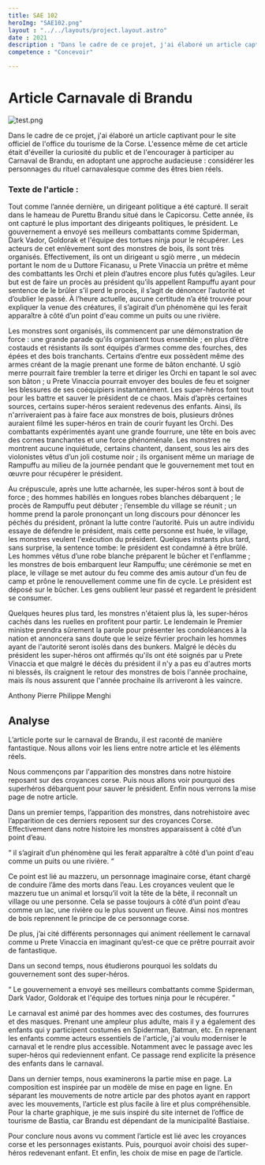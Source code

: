 ```yaml
---
title: SAE 102
heroImg: "SAE102.png"
layout : "../../layouts/project.layout.astro"
date : 2021
description : "Dans le cadre de ce projet, j'ai élaboré un article captivant pour le site officiel de l'office du tourisme de la Corse. L'essence même de cet article était d'éveiller la curiosité du public et de l'encourager à participer au Carnaval de Brandu, en adoptant une approche audacieuse : considérer les personnages du rituel carnavalesque comme des êtres bien réels."
competence : "Concevoir"

---
```


# Article Carnavale di Brandu


![test.png](/img/sae102/sae102.webp)


Dans le cadre de ce projet, j'ai élaboré un article captivant pour le site officiel de l'office du tourisme de la Corse. L'essence même de cet article était d'éveiller la curiosité du public et de l'encourager à participer au Carnaval de Brandu, en adoptant une approche audacieuse : considérer les personnages du rituel carnavalesque comme des êtres bien réels.


### Texte de l'article : 

Tout comme l’année dernière, un dirigeant politique a été capturé. Il serait dans le hameau de Purettu Brandu situé dans le Capicorsu. Cette année, ils ont capturé le plus important des dirigeants politiques, le président. Le gouvernement a envoyé ses meilleurs combattants comme Spiderman, Dark Vador, Goldorak et l'équipe des tortues ninja pour le récupérer. Les acteurs de cet enlèvement sont des monstres de bois, ils sont très organisés. Effectivement, ils ont un dirigeant u sgiò merre , un médecin portant le nom de u Duttore Ficanasu, u Prete Vinaccia un prêtre et même des combattants les Orchi et plein d’autres encore plus futés qu’agiles. Leur but est de faire un procès au président qu’ils appellent Rampuffu  ayant pour sentence de le brûler s’il perd le procès, il s’agit de dénoncer l’autorité et d’oublier le passé. À l’heure actuelle, aucune certitude n’a été trouvée pour expliquer la venue des créatures, il s’agirait d’un phénomène qui les ferait apparaître à côté d’un point d'eau comme un puits ou une rivière. 

Les monstres sont organisés, ils commencent par une démonstration de force : une grande parade qu’ils organisent tous ensemble ; en plus d’être costauds et résistants ils sont équipés d’armes comme des fourches, des épées et des bois tranchants. Certains d’entre eux possèdent même des armes créant de la magie prenant une forme de bâton enchanté. U sgiò merre pourrait faire trembler la terre et diriger les Orchi en tapant le sol avec son bâton ; u Prete Vinaccia pourrait envoyer des boules de feu et soigner les blessures de ses coéquipiers instantanément. Les super-héros font tout pour les battre et sauver le président de ce chaos. Mais d’après certaines sources, certains super-héros seraient redevenus des enfants. Ainsi, ils n'arriveraient pas à faire face aux monstres de bois, plusieurs drônes auraient filmé les super-héros en train de courir fuyant les Orchi. Des combattants expérimentés ayant une grande fourrure, une tête en bois avec des cornes tranchantes et une force phénoménale. Les monstres ne montrent aucune inquiétude, certains chantent, dansent, sous les airs des violonistes vêtus d’un joli costume noir ;  ils organisent même un mariage de Rampuffu au milieu de la journée pendant que le gouvernement met tout en œuvre pour récupérer le président.

Au crépuscule, après une lutte acharnée, les super-héros sont à bout de force ; des hommes habillés en longues robes blanches débarquent ; le procès de Rampuffu peut débuter ; l’ensemble du village se réunit ; un homme prend la parole prononçant un long discours pour dénoncer les péchés du président, prônant la lutte contre l’autorité. Puis un autre individu essaye de défendre le président, mais cette personne est huée, le village, les monstres veulent l'exécution du président. Quelques instants plus tard, sans surprise, la sentence tombe: le président est condamné à être brûlé. Les hommes vêtus d’une robe blanche préparent le bûcher et l'enflamme ; les monstres de bois embarquent leur Rampuffu; une cérémonie se met en place, le village se met autour du feu comme des amis autour d’un feu de camp et prône le renouvellement comme une fin de cycle. Le président est déposé sur le bûcher. Les gens oublient leur passé et regardent le président se consumer. 

Quelques heures plus tard, les monstres n'étaient plus là, les super-héros cachés dans les ruelles en profitent pour partir. Le lendemain le Premier ministre prendra sûrement la parole pour présenter les condoléances à la nation et annoncera sans doute que le seize février prochain les hommes ayant de l'autorité seront isolés dans des bunkers. Malgré le décès du président les super-héros ont affirmés qu'ils ont été soignés par u Prete Vinaccia et que malgré le décès du président il n'y a pas eu d'autres morts ni blessés, ils craignent le retour des monstres de bois l'année prochaine, mais ils nous assurent que l'année prochaine ils arriveront à les vaincre.


Anthony Pierre Philippe Menghi



## Analyse 

L’article porte sur le carnaval de Brandu, il est raconté de manière fantastique. Nous
allons voir les liens entre notre article et les éléments réels.

Nous commençons par l'apparition des monstres dans notre histoire reposant sur
des croyances corse. Puis nous allons voir pourquoi des superhéros débarquent
pour sauver le président. Enfin nous verrons la mise page de notre article.

Dans un premier temps, l’apparition des monstres, dans notrehistoire avec
l’apparition de ces derniers reposent sur des croyances Corse.
Effectivement dans notre histoire les monstres apparaissent à côté d’un point d’eau.

“ il s’agirait d’un phénomène qui les ferait apparaître à côté d’un point d'eau comme un puits ou une rivière. “


Ce point est lié au mazzeru, un personnage imaginaire corse, étant chargé de
conduire l’âme des morts dans l’eau. Les croyances veulent que le mazzeru tue un
animal et lorsqu’il voit la tête de la bête, il reconnaît un village ou une personne.
Cela se passe toujours à côté d’un point d’eau comme un lac, une rivière ou le plus
souvent un fleuve. Ainsi nos montres de bois reprennent le principe de ce
personnage corse.

De plus, j’ai cité différents personnages qui animent réellement le carnaval comme u
Prete Vinaccia en imaginant qu’est-ce que ce prêtre pourrait avoir de fantastique.

Dans un second temps, nous étudierons pourquoi les soldats du
gouvernement sont des super-héros.

“ Le gouvernement a envoyé ses meilleurs combattants comme Spiderman, Dark
Vador, Goldorak et l'équipe des tortues ninja pour le récupérer. ”

Le carnaval est animé par des hommes avec des costumes, des fourrures et des
masques. Prenant une ampleur plus adulte, mais il y a également des enfants qui y
participent costumés en Spiderman, Batman, etc. En reprenant les enfants comme
acteurs essentiels de l'article, j'ai voulu moderniser le carnaval et le rendre plus
accessible. Notamment avec le passage avec les super-héros qui redeviennent
enfant. Ce passage rend explicite la présence des enfants dans le carnaval.

Dans un dernier temps, nous examinerons la partie mise en page. La
composition est inspirée par un modèle de mise en page en ligne. En séparant les
mouvements de notre article par des photos ayant en rapport avec les mouvements,
l’article est plus facile à lire et plus compréhensible. Pour la charte graphique, je me suis inspiré du site internet de l’office de tourisme de Bastia, car Brandu est
dépendant de la municipalité Bastiaise.

Pour conclure nous avons vu comment l’article est lié avec les croyances corse et
les personnages existants. Puis, pourquoi avoir choisi des super-héros redevenant
enfant. Et enfin, les choix de mise en page de l’article.